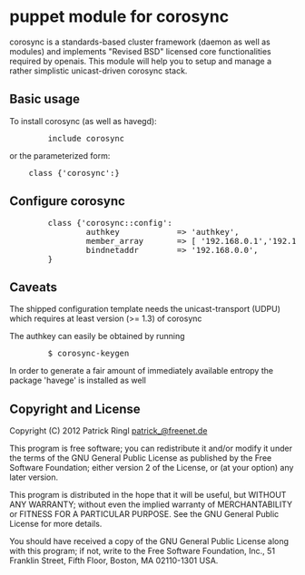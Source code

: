 puppet module for corosync
==========================

corosync is a standards-based cluster framework (daemon as well as modules) and implements "Revised BSD" licensed core functionalities required by openais.
This module will help you to setup and manage a rather simplistic unicast-driven corosync stack.

Basic usage
-----------

To install corosync (as well as havegd):

<pre>
        include corosync
</pre>

or the parameterized form:

<pre>
	class {'corosync':}
</pre>

Configure corosync
------------------

<pre>
        class {'corosync::config':
                authkey            => 'authkey',
                member_array       => [ '192.168.0.1','192.168.0.2' ],
                bindnetaddr        => '192.168.0.0',
        }
</pre>

Caveats
-------

The shipped configuration template needs the unicast-transport (UDPU)
which requires at least version (>= 1.3) of corosync

The authkey can easily be obtained by running

<pre>
        $ corosync-keygen
</pre>

In order to generate a fair amount of immediately available entropy the package 'havege' is installed as well

Copyright and License
---------------------

Copyright (C) 2012 Patrick Ringl <patrick_@freenet.de>

This program is free software; you can redistribute it and/or modify
it under the terms of the GNU General Public License as published by
the Free Software Foundation; either version 2 of the License, or
(at your option) any later version.

This program is distributed in the hope that it will be useful,
but WITHOUT ANY WARRANTY; without even the implied warranty of
MERCHANTABILITY or FITNESS FOR A PARTICULAR PURPOSE.  See the
GNU General Public License for more details.

You should have received a copy of the GNU General Public License along
with this program; if not, write to the Free Software Foundation, Inc.,
51 Franklin Street, Fifth Floor, Boston, MA 02110-1301 USA.

